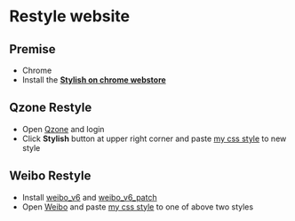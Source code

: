 # Restyle website

## Premise
- Chrome
- Install the **[Stylish on chrome webstore](https://chrome.google.com/webstore/detail/stylish/fjnbnpbmkenffdnngjfgmeleoegfcffe?hl=zh-CN&gl=US)** 

## Qzone Restyle
- Open [Qzone](http://www.qzone.qq.com) and login
- Click **Stylish** button at upper right corner and paste [my css style](https://github.com/coderfe/cssstyles/blob/master/qzone-redesign.css) to new style

## Weibo Restyle
- Install [weibo_v6](https://userstyles.org/styles/106272/weibo-v6) and [weibo_v6_patch](https://userstyles.org/styles/123737/weibo-v6-patch)
- Open [Weibo](http://weibo.com) and paste [my css style](https://github.com/coderfe/cssstyles/blob/master/weibo-redesign.css) to one of above two styles